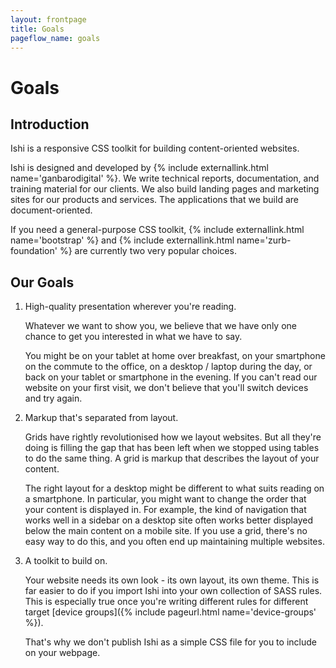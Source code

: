 ```yaml
---
layout: frontpage
title: Goals
pageflow_name: goals
---
```


# Goals

## Introduction

Ishi is a responsive CSS toolkit for building content-oriented websites.

Ishi is designed and developed by {% include externallink.html name='ganbarodigital' %}. We write technical reports, documentation, and training material for our clients. We also build landing pages and marketing sites for our products and services. The applications that we build are document-oriented.

If you need a general-purpose CSS toolkit, {% include externallink.html name='bootstrap' %} and {% include externallink.html name='zurb-foundation' %} are currently two very popular choices.

## Our Goals

1. High-quality presentation wherever you're reading.

   Whatever we want to show you, we believe that we have only one chance to get you interested in what we have to say.

   You might be on your tablet at home over breakfast, on your smartphone on the commute to the office, on a desktop / laptop during the day, or back on your tablet or smartphone in the evening. If you can't read our website on your first visit, we don't believe that you'll switch devices and try again.

1. Markup that's separated from layout.

   Grids have rightly revolutionised how we layout websites. But all they're doing is filling the gap that has been left when we stopped using tables to do the same thing. A grid is markup that describes the layout of your content.

   The right layout for a desktop might be different to what suits reading on a smartphone. In particular, you might want to change the order that your content is displayed in. For example, the kind of navigation that works well in a sidebar on a desktop site often works better displayed below the main content on a mobile site. If you use a grid, there's no easy way to do this, and you often end up maintaining multiple websites.

1. A toolkit to build on.

   Your website needs its own look - its own layout, its own theme. This is far easier to do if you import Ishi into your own collection of SASS rules. This is especially true once you're writing different rules for different target [device groups]({% include pageurl.html name='device-groups' %}).

   That's why we don't publish Ishi as a simple CSS file for you to include on your webpage.

